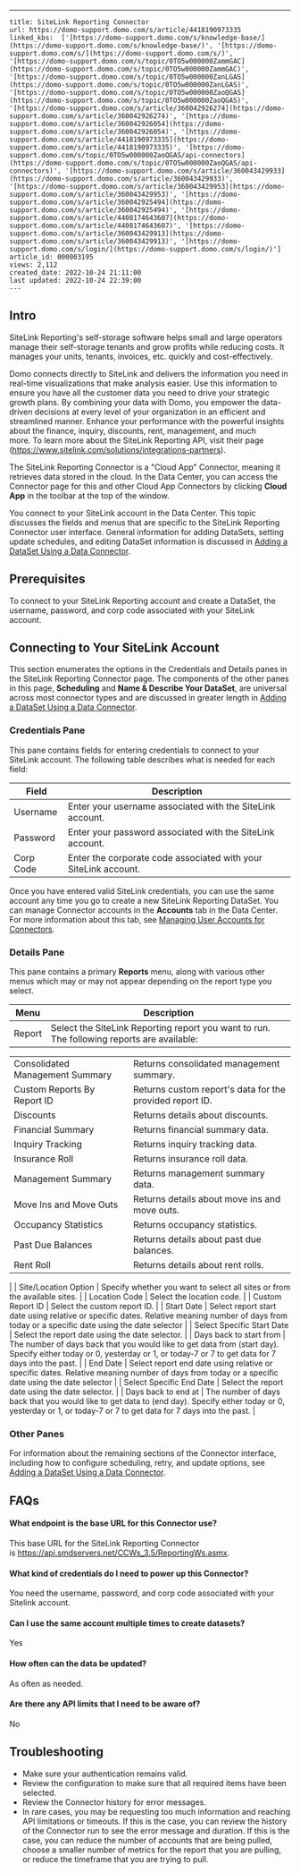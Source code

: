 ---
    title: SiteLink Reporting Connector
    url: https://domo-support.domo.com/s/article/4418190973335
    linked_kbs:  ['[https://domo-support.domo.com/s/knowledge-base/](https://domo-support.domo.com/s/knowledge-base/)', '[https://domo-support.domo.com/s/](https://domo-support.domo.com/s/)', '[https://domo-support.domo.com/s/topic/0TO5w000000ZammGAC](https://domo-support.domo.com/s/topic/0TO5w000000ZammGAC)', '[https://domo-support.domo.com/s/topic/0TO5w000000ZanLGAS](https://domo-support.domo.com/s/topic/0TO5w000000ZanLGAS)', '[https://domo-support.domo.com/s/topic/0TO5w000000ZaoQGAS](https://domo-support.domo.com/s/topic/0TO5w000000ZaoQGAS)', '[https://domo-support.domo.com/s/article/360042926274](https://domo-support.domo.com/s/article/360042926274)', '[https://domo-support.domo.com/s/article/360042926054](https://domo-support.domo.com/s/article/360042926054)', '[https://domo-support.domo.com/s/article/4418190973335](https://domo-support.domo.com/s/article/4418190973335)', '[https://domo-support.domo.com/s/topic/0TO5w000000ZaoQGAS/api-connectors](https://domo-support.domo.com/s/topic/0TO5w000000ZaoQGAS/api-connectors)', '[https://domo-support.domo.com/s/article/360043429933](https://domo-support.domo.com/s/article/360043429933)', '[https://domo-support.domo.com/s/article/360043429953](https://domo-support.domo.com/s/article/360043429953)', '[https://domo-support.domo.com/s/article/360042925494](https://domo-support.domo.com/s/article/360042925494)', '[https://domo-support.domo.com/s/article/4408174643607](https://domo-support.domo.com/s/article/4408174643607)', '[https://domo-support.domo.com/s/article/360043429913](https://domo-support.domo.com/s/article/360043429913)', '[https://domo-support.domo.com/s/login/](https://domo-support.domo.com/s/login/)']
    article_id: 000003195
    views: 2,112
    created_date: 2022-10-24 21:11:00
    last updated: 2022-10-24 22:39:00
    ---



Intro
-----


SiteLink Reporting's self-storage software helps small and large operators manage their self-storage tenants and grow profits while reducing costs. It manages your units, tenants, invoices, etc. quickly and cost-effectively. 


Domo connects directly to SiteLink and delivers the information you need in real-time visualizations that make analysis easier. Use this information to ensure you have all the customer data you need to drive your strategic growth plans. By combining your data with Domo, you empower the data-driven decisions at every level of your organization in an efficient and streamlined manner. Enhance your performance with the powerful insights about the finance, inquiry, discounts, rent, management, and much more. To learn more about the SiteLink Reporting API, visit their page (<https://www.sitelink.com/solutions/integrations-partners>).


The SiteLink Reporting Connector is a "Cloud App" Connector, meaning it retrieves data stored in the cloud. In the Data Center, you can access the Connector page for this and other Cloud App Connectors by clicking **Cloud App** in the toolbar at the top of the window.


You connect to your SiteLink account in the Data Center. This topic discusses the fields and menus that are specific to the SiteLink Reporting Connector user interface. General information for adding DataSets, setting update schedules, and editing DataSet information is discussed in [Adding a DataSet Using a Data Connector](/s/article/360042926274).


Prerequisites
-------------


To connect to your SiteLink Reporting account and create a DataSet, the username, password, and corp code associated with your SiteLink account. 


Connecting to Your SiteLink Account
-----------------------------------


This section enumerates the options in the Credentials and Details panes in the SiteLink Reporting Connector page. The components of the other panes in this page, **Scheduling** and **Name & Describe Your DataSet**, are universal across most connector types and are discussed in greater length in [Adding a DataSet Using a Data Connector](/s/article/360042926274).


### Credentials Pane


This pane contains fields for entering credentials to connect to your SiteLink account. The following table describes what is needed for each field:




| Field | Description |
| --- | --- |
| Username | Enter your username associated with the SiteLink account. |
| Password | Enter your password associated with the SiteLink account.  |
| Corp Code | Enter the corporate code associated with your SiteLink account. |


Once you have entered valid SiteLink credentials, you can use the same account any time you go to create a new SiteLink Reporting DataSet. You can manage Connector accounts in the **Accounts** tab in the Data Center. For more information about this tab, see [Managing User Accounts for Connectors](/s/article/360042926054).


### Details Pane


This pane contains a primary **Reports** menu, along with various other menus which may or may not appear depending on the report type you select.




| Menu | Description |
| --- | --- |
| Report | Select the SiteLink Reporting report you want to run. The following reports are available:

|  |  |
| --- | --- |
| Consolidated Management Summary | Returns consolidated management summary. |
| Custom Reports By Report ID | Returns custom report's data for the provided report ID. |
| Discounts | Returns details about discounts. |
| Financial Summary | Returns financial summary data. |
| Inquiry Tracking | Returns inquiry tracking data. |
| Insurance Roll | Returns insurance roll data. |
| Management Summary | Returns management summary data. |
| Move Ins and Move Outs | Returns details about move ins and move outs. |
| Occupancy Statistics | Returns occupancy statistics. |
| Past Due Balances | Returns details about past due balances. |
| Rent Roll | Returns details about rent rolls. |

 |
| Site/Location Option | Specify whether you want to select all sites or from the available sites. |
| Location Code | Select the location code. |
| Custom Report ID | Select the custom report ID. |
| Start Date | Select report start date using relative or specific dates. Relative meaning number of days from today or a specific date using the date selector |
| Select Specific Start Date | Select the report date using the date selector. |
| Days back to start from | The number of days back that you would like to get data from (start day). Specify either today or 0, yesterday or 1, or today-7 or 7 to get data for 7 days into the past. |
| End Date | Select report end date using relative or specific dates. Relative meaning number of days from today or a specific date using the date selector |
| Select Specific End Date | Select the report date using the date selector. |
| Days back to end at | The number of days back that you would like to get data to (end day). Specify either today or 0, yesterday or 1, or today-7 or 7 to get data for 7 days into the past. |


### Other Panes


For information about the remaining sections of the Connector interface, including how to configure scheduling, retry, and update options, see [Adding a DataSet Using a Data Connector](/s/article/360042926274).


FAQs
----


#### What endpoint is the base URL for this Connector use?


This base URL for the SiteLink Reporting Connector is <https://api.smdservers.net/CCWs_3.5/ReportingWs.asmx>.


#### What kind of credentials do I need to power up this Connector?


You need the username, password, and corp code associated with your Sitelink account.


#### Can I use the same account multiple times to create datasets?


Yes


#### How often can the data be updated?


As often as needed.


#### Are there any API limits that I need to be aware of?


No


Troubleshooting
---------------


* Make sure your authentication remains valid.
* Review the configuration to make sure that all required items have been selected.
* Review the Connector history for error messages.
* In rare cases, you may be requesting too much information and reaching API limitations or timeouts. If this is the case, you can review the history of the Connector run to see the error message and duration. If this is the case, you can reduce the number of accounts that are being pulled, choose a smaller number of metrics for the report that you are pulling, or reduce the timeframe that you are trying to pull.
